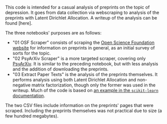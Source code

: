 This code is intended for a casual analysis of preprints on the topic of depression.  It goes from data collection via webscraping to analysis of the preprints with Latent Dirichlet Allocation.  A writeup of the analysis can be found [here].

The three notebooks' purposes are as follows:
* "01 OSF Scraper" consists of scraping the [Open Science Foundation website](https://osf.io/) for information on preprints in general, as an initial survey of sorts for the topic.
* "02 PsyArXiv Scraper" is a more targeted scraper, covering only [PsyArXiv](https://psyarxiv.com/).  It is similar to the preceding notebook, but with less analysis and the addition of downloading the preprints.
* "03 Extract Paper Texts" is the analysis of the preprints themselves.  It performs analysis using both Latent Dirichlet Allocation and non-negative matrix factorization, though only the former was used in the writeup.  Much of the code is based on [an example in the `scikit-learn` documentation](https://scikit-learn.org/stable/auto_examples/applications/plot_topics_extraction_with_nmf_lda.html).

The two CSV files include information on the preprints' pages that were scraped.  Including the preprints themselves was not practical due to size (a few hundred megabytes).
